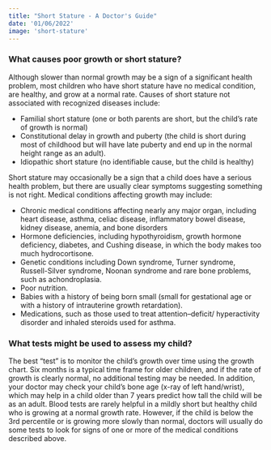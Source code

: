 ```yaml
---
title: "Short Stature - A Doctor's Guide"
date: '01/06/2022'
image: 'short-stature'
---
```

### What causes poor growth or short stature?
Although slower than normal growth may be a sign of a significant health problem, most children who have short stature have no medical condition, are healthy, and grow at a normal rate. Causes of short stature not associated with recognized diseases include:

- Familial short stature (one or both parents are short, but the child’s rate of growth is normal)
- Constitutional delay in growth and puberty (the child is short during most of childhood but will have late puberty and end up in the normal height range as an adult).
- Idiopathic short stature (no identifiable cause, but the child is healthy)

Short stature may occasionally be a sign that a child does have a serious health problem, but there are usually clear symptoms suggesting something is not right. Medical conditions affecting growth may include:

- Chronic medical conditions affecting nearly any major organ, including heart disease, asthma, celiac disease, inflammatory bowel disease, kidney disease, anemia, and bone disorders
- Hormone deficiencies, including hypothyroidism, growth hormone deficiency, diabetes, and Cushing disease, in which the body makes too much hydrocortisone.
- Genetic conditions including Down syndrome, Turner syndrome, Russell-Silver syndrome, Noonan syndrome and rare bone problems, such as achondroplasia.
- Poor nutrition.
- Babies with a history of being born small (small for gestational age or with a history of intrauterine growth retardation).
- Medications, such as those used to treat attention–deficit/ hyperactivity disorder and inhaled steroids used for asthma.

### What tests might be used to assess my child?
The best “test” is to monitor the child’s growth over time using the growth chart. Six months is a typical time frame for older children, and if the rate of growth is clearly normal, no additional testing may be needed. In addition, your doctor may check your child’s bone age (x-ray of left hand/wrist), which may help in a child older than 7 years predict how tall the child will be as an adult.
Blood tests are rarely helpful in a mildly short but healthy child who
is growing at a normal growth rate. However, if the child is below the 3rd percentile or is growing more slowly than normal, doctors will usually do some tests to look for signs of one or more of the medical conditions described above.